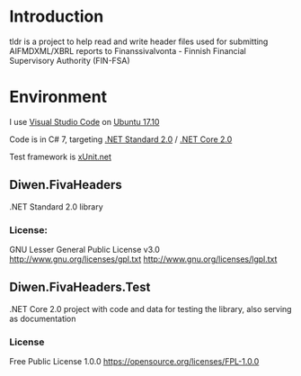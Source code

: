 # Introduction 
tldr is a project to help read and write header files used for submitting AIFMDXML/XBRL reports
to Finanssivalvonta - Finnish Financial Supervisory Authority (FIN-FSA)

# Environment
I use [Visual Studio Code](https://code.visualstudio.com/) 
on [Ubuntu 17.10](https://www.ubuntu.com/desktop/1710)

Code is in C# 7, targeting 
[.NET Standard 2.0](https://github.com/dotnet/standard/blob/master/docs/versions/netstandard2.0.md) / 
[.NET Core 2.0](https://docs.microsoft.com/en-us/dotnet/core/)

Test framework is [xUnit.net](https://xunit.github.io/)

## Diwen.FivaHeaders
.NET Standard 2.0 library

### License:
GNU Lesser General Public License v3.0
http://www.gnu.org/licenses/gpl.txt
http://www.gnu.org/licenses/lgpl.txt


## Diwen.FivaHeaders.Test
.NET Core 2.0 project with code and data for testing the library, also serving as documentation

### License
Free Public License 1.0.0
https://opensource.org/licenses/FPL-1.0.0